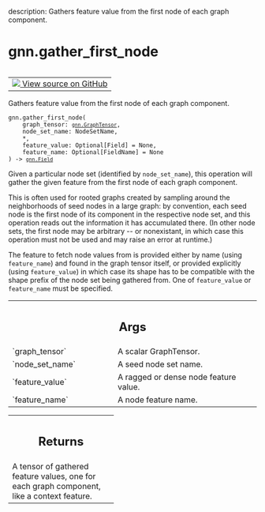 description: Gathers feature value from the first node of each graph component.

<div itemscope itemtype="http://developers.google.com/ReferenceObject">
<meta itemprop="name" content="gnn.gather_first_node" />
<meta itemprop="path" content="Stable" />
</div>

# gnn.gather_first_node

<!-- Insert buttons and diff -->

<table class="tfo-notebook-buttons tfo-api nocontent" align="left">
<td>
  <a target="_blank" href="https://github.com/tensorflow/gnn/tree/master/tensorflow_gnn/graph/graph_tensor_ops.py#L295-L340">
    <img src="https://www.tensorflow.org/images/GitHub-Mark-32px.png" />
    View source on GitHub
  </a>
</td>
</table>



Gathers feature value from the first node of each graph component.

<pre class="devsite-click-to-copy prettyprint lang-py tfo-signature-link">
<code>gnn.gather_first_node(
    graph_tensor: <a href="../gnn/GraphTensor.md"><code>gnn.GraphTensor</code></a>,
    node_set_name: NodeSetName,
    *,
    feature_value: Optional[Field] = None,
    feature_name: Optional[FieldName] = None
) -> <a href="../gnn/Field.md"><code>gnn.Field</code></a>
</code></pre>



<!-- Placeholder for "Used in" -->

Given a particular node set (identified by `node_set_name`), this operation
will gather the given feature from the first node of each graph component.

This is often used for rooted graphs created by sampling around the
neighborhoods of seed nodes in a large graph: by convention, each seed node is
the first node of its component in the respective node set, and this operation
reads out the information it has accumulated there. (In other node sets, the
first node may be arbitrary -- or nonexistant, in which case this operation
must not be used and may raise an error at runtime.)

The feature to fetch node values from is provided either by name (using
`feature_name`) and found in the graph tensor itself, or provided explicitly
(using `feature_value`) in which case its shape has to be compatible with the
shape prefix of the node set being gathered from. One of `feature_value`
or `feature_name` must be specified.

<!-- Tabular view -->
 <table class="responsive fixed orange">
<colgroup><col width="214px"><col></colgroup>
<tr><th colspan="2"><h2 class="add-link">Args</h2></th></tr>

<tr>
<td>
`graph_tensor`
</td>
<td>
A scalar GraphTensor.
</td>
</tr><tr>
<td>
`node_set_name`
</td>
<td>
A seed node set name.
</td>
</tr><tr>
<td>
`feature_value`
</td>
<td>
A ragged or dense node feature value.
</td>
</tr><tr>
<td>
`feature_name`
</td>
<td>
A node feature name.
</td>
</tr>
</table>



<!-- Tabular view -->
 <table class="responsive fixed orange">
<colgroup><col width="214px"><col></colgroup>
<tr><th colspan="2"><h2 class="add-link">Returns</h2></th></tr>
<tr class="alt">
<td colspan="2">
A tensor of gathered feature values, one for each graph component, like a
context feature.
</td>
</tr>

</table>

